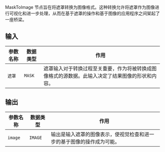 
MaskToImage 节点旨在将遮罩转换为图像格式。这种转换允许将遮罩作为图像进行可视化和进一步处理，从而在基于遮罩的操作和基于图像的应用程序之间架起了一座桥梁。

## 输入

| 参数名称 | 数据类型 | 作用                                                         |
|----------|----------|--------------------------------------------------------------|
| `遮罩`   | `MASK`   | 遮罩输入对于转换过程至关重要，作为将被转换成图像格式的源数据。此输入决定了结果图像的形状和内容。 |

## 输出

| 参数名称 | 数据类型 | 作用                                                         |
|----------|----------|--------------------------------------------------------------|
| `image`  | `IMAGE`  | 输出是输入遮罩的图像表示，使视觉检查和进一步的基于图像的操作成为可能。 |
